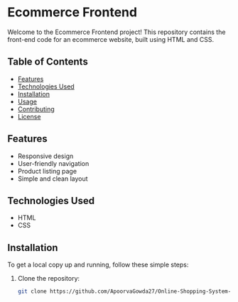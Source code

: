 # Ecommerce Frontend

Welcome to the Ecommerce Frontend project! This repository contains the front-end code for an ecommerce website, built using HTML and CSS.

## Table of Contents

- [Features](#features)
- [Technologies Used](#technologies-used)
- [Installation](#installation)
- [Usage](#usage)
- [Contributing](#contributing)
- [License](#license)

## Features

- Responsive design
- User-friendly navigation
- Product listing page
- Simple and clean layout

## Technologies Used

- HTML
- CSS

## Installation

To get a local copy up and running, follow these simple steps:

1. Clone the repository:
   ```bash
   git clone https://github.com/ApoorvaGowda27/Online-Shopping-System-Frontend.git
